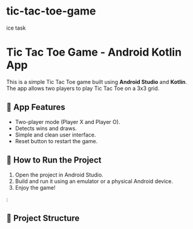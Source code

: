 # tic-tac-toe-game
ice task
# Tic Tac Toe Game - Android Kotlin App

This is a simple Tic Tac Toe game built using **Android Studio** and **Kotlin**. The app allows two players to play Tic Tac Toe on a 3x3 grid.

## 📱 App Features
- Two-player mode (Player X and Player O).
- Detects wins and draws.
- Simple and clean user interface.
- Reset button to restart the game.

## 🚀 How to Run the Project
1. Open the project in Android Studio.
2. Build and run it using an emulator or a physical Android device.
3. Enjoy the game!

:  


## 📂 Project Structure
